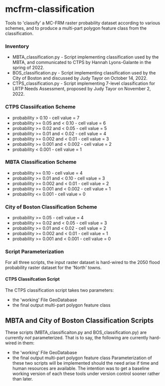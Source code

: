 # mcfrm-classification
Tools to 'classify' a  MC-FRM raster probability dataset according to various schemes, 
and to produce a multi-part polygon feature class from the classification.

### Inventory
* MBTA_classification.py - Script implementing classification used by the MBTA, and communicated to CTPS by Hannah Lyons-Galante in the spring of 2022.
* BOS_classification.py - Script implementing classification used by the City of Boston and discussed by Judy Tayor on October 14, 2022.
* CTPS_classification.py - Script implementing 7-level classification for LRTP Needs Assessment, proposed by Judy Tayor on November 2, 2022.

### CTPS Classiifcation Scheme
* probability >  0.10              - cell value = 7
* probability >= 0.05 and < 0.10   - cell value = 6
* probability >= 0.02 and < 0.05   - cell value = 5
* probability >= 0.01 and < 0.02   - cell value = 4
* probability >= 0.002 and < 0.01  - cell value = 3
* probability >= 0.001 and < 0.002 - cell value = 2
* probability <  0.001             - cell value = 1

### MBTA Classification Scheme
* probability >= 0.10              - cell value = 4
* probability >= 0.01  and < 0.10  - cell value = 3
* probability >= 0.002 and < 0.01  - cell value = 2
* probability >= 0.001 and < 0.002 - cell value = 1
* probability <= 0.001             - cell value = 0

### City of Boston Classification Scheme
* probability >= 0.05              - cell value = 4
* probability >= 0.02 and < 0.05   - cell value = 3
* probability >= 0.01 and < 0.02   - cell value = 2
* probability >= 0.002 and < 0.01  - cell value = 1
* probability >= 0.001 and < 0.001 - cell value = 0

### Script Parameterization
For all three scripts, the input raster dataset is hard-wired to the 2050 flood probability raster dataset for the 'North' towns.

#### CTPS Classifcation Script
The CTPS classification script takes two parameters:
* the 'working' File GeoDatabase
* the final output multi-part polygon feature class

## MBTA and City of Boston Classification Scripts
These scripts \(MBTA_classificaiton.py and BOS_classification.py\) are currently _not_ parameterized.
That is to say, the following are currently hard-wired in them:
* the 'working' File GeoDatabase
* the final output multi-part polygon feature class
Parameterization of these two scripts will be implemented should the need arise if time and human resources are available.
The intention was to get a baseline working version of each these tools under version control sooner rather than later.
